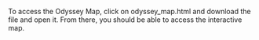 To access the Odyssey Map, click on odyssey_map.html and download the file and open it. From there, you should be able to access the interactive map.
